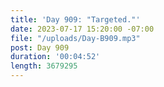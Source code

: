 ```yaml
---
title: 'Day 909: "Targeted."'
date: 2023-07-17 15:20:00 -07:00
file: "/uploads/Day-B909.mp3"
post: Day 909
duration: '00:04:52'
length: 3679295
---
```


